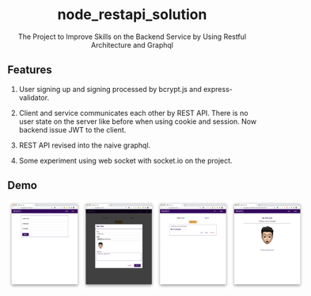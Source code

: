 <h1 align="center">node_restapi_solution</h1>
<div align="center">
    The Project to Improve Skills on the Backend Service by Using Restful Architecture and Graphql
</div>

## Features

1. User signing up and signing processed by bcrypt.js and express-validator.

2. Client and service communicates each other by REST API. There is no user state on the server like before when using cookie and session. Now backend issue JWT to the client.

3. REST API revised into the naive graphql.

4. Some experiment using web socket with socket.io on the project.

## Demo

<div style="display:flex" align="center">
    <img src="images/1.png" alt="1" width="150">
    <img src="images/2.png" alt="2" width="150">
    <img src="images/3.png" alt="3" width="150">
    <img src="images/4.png" alt="4" width="150">
</div>
